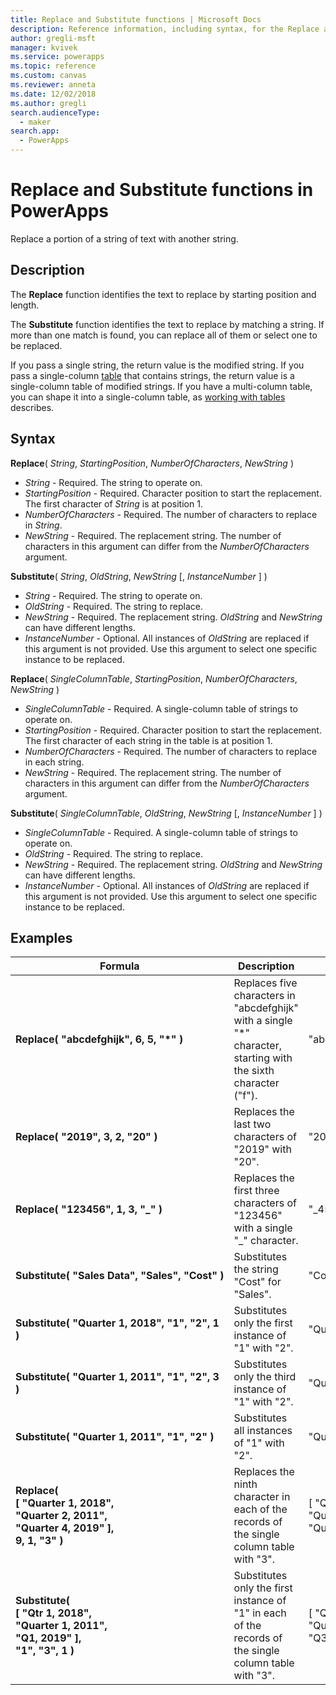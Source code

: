 ```yaml
---
title: Replace and Substitute functions | Microsoft Docs
description: Reference information, including syntax, for the Replace and Substitute functions in PowerApps
author: gregli-msft
manager: kvivek
ms.service: powerapps
ms.topic: reference
ms.custom: canvas
ms.reviewer: anneta
ms.date: 12/02/2018
ms.author: gregli
search.audienceType: 
  - maker
search.app: 
  - PowerApps
---
```

# Replace and Substitute functions in PowerApps
Replace a portion of a string of text with another string.

## Description
The **Replace** function identifies the text to replace by starting position and length.  

The **Substitute** function identifies the text to replace by matching a string.  If more than one match is found, you can replace all of them or select one to be replaced.

If you pass a single string, the return value is the modified string.  If you pass a single-column [table](../working-with-tables.md) that contains strings, the return value is a single-column table of modified strings. If you have a multi-column table, you can shape it into a single-column table, as [working with tables](../working-with-tables.md) describes.

## Syntax
**Replace**( *String*, *StartingPosition*, *NumberOfCharacters*, *NewString* )

* *String* - Required. The string to operate on.
* *StartingPosition* - Required.  Character position to start the replacement. The first character of *String* is at position 1.
* *NumberOfCharacters* - Required.  The number of characters to replace in *String*.
* *NewString* - Required.  The replacement string. The number of characters in this argument can differ from the *NumberOfCharacters* argument.

**Substitute**( *String*, *OldString*, *NewString* [, *InstanceNumber* ] )

* *String* - Required. The string to operate on.
* *OldString* - Required.  The string to replace.
* *NewString* - Required.  The replacement string. *OldString* and *NewString* can have different lengths.
* *InstanceNumber* - Optional. All instances of *OldString* are replaced if this argument is not provided. Use this argument to select one specific instance to be replaced.

**Replace**( *SingleColumnTable*, *StartingPosition*, *NumberOfCharacters*, *NewString* )

* *SingleColumnTable* - Required. A single-column table of strings to operate on.
* *StartingPosition* - Required.  Character position to start the replacement.  The first character of each string in the table is at position 1.
* *NumberOfCharacters* - Required.  The number of characters to replace in each string.
* *NewString* - Required.  The replacement string. The number of characters in this argument can differ from the *NumberOfCharacters* argument.

**Substitute**( *SingleColumnTable*, *OldString*, *NewString* [, *InstanceNumber* ] )

* *SingleColumnTable* - Required. A single-column table of strings to operate on.
* *OldString* - Required.  The string to replace.
* *NewString* - Required.  The replacement string. *OldString* and *NewString* can have different lengths.
* *InstanceNumber* - Optional. All instances of *OldString* are replaced if this argument is not provided. Use this argument to select one specific instance to be replaced.

## Examples

| Formula | Description | Result |
|---------|-------------|--------|
| **Replace( "abcdefghijk",&nbsp;6,&nbsp;5,&nbsp;"*" )** | Replaces five characters in "abcdefghijk" with a single "*" character, starting with the sixth character ("f"). | "abcde*k" |
| **Replace(&nbsp;"2019",&nbsp;3,&nbsp;2,&nbsp;"20"&nbsp;)** | Replaces the last two characters of "2019" with "20". | "2020" |
| **Replace(&nbsp;"123456",&nbsp;1,&nbsp;3,&nbsp;"_"&nbsp;)** | Replaces the first three characters of "123456" with a single "_" character. | "_456" | 
| **Substitute(&nbsp;"Sales&nbsp;Data",&nbsp;"Sales",&nbsp;"Cost"&nbsp;)** | Substitutes the string "Cost" for "Sales". | "Cost Data" | 
| **Substitute( "Quarter&nbsp;1,&nbsp;2018", "1", "2", 1 )** | Substitutes only the first instance of "1" with "2". |  "Quarter 2, 2018" |
| **Substitute( "Quarter&nbsp;1,&nbsp;2011", "1", "2", 3 )** | Substitutes only the third instance of "1" with "2". | "Quarter 1, 2012" |
| **Substitute( "Quarter&nbsp;1,&nbsp;2011", "1", "2" )** | Substitutes all instances of "1" with "2". | "Quarter 2, 2022" |
| **Replace(<br>[&nbsp;"Quarter&nbsp;1,&nbsp;2018",<br>"Quarter&nbsp;2,&nbsp;2011",<br>"Quarter&nbsp;4,&nbsp;2019" ],<br>9,  1, "3" )** | Replaces the ninth character in each of the records of the single column table with "3". | [&nbsp;"Quarter&nbsp;3,&nbsp;2018",<br>"Quarter&nbsp;3,&nbsp;2011",<br>"Quarter&nbsp;3,&nbsp;2019"&nbsp;] |
| **Substitute( <br>[&nbsp;"Qtr&nbsp;1,&nbsp;2018",<br>"Quarter&nbsp;1,&nbsp;2011",<br>"Q1,&nbsp;2019"&nbsp;],<br>"1", "3", 1 )** | Substitutes only the first instance of "1" in each of the records of the single column table with "3". | [&nbsp;"Qtr&nbsp;3,&nbsp;2018",<br>"Quarter&nbsp;3,&nbsp;2011",<br>"Q3,&nbsp;2019"&nbsp;] |
  
 



